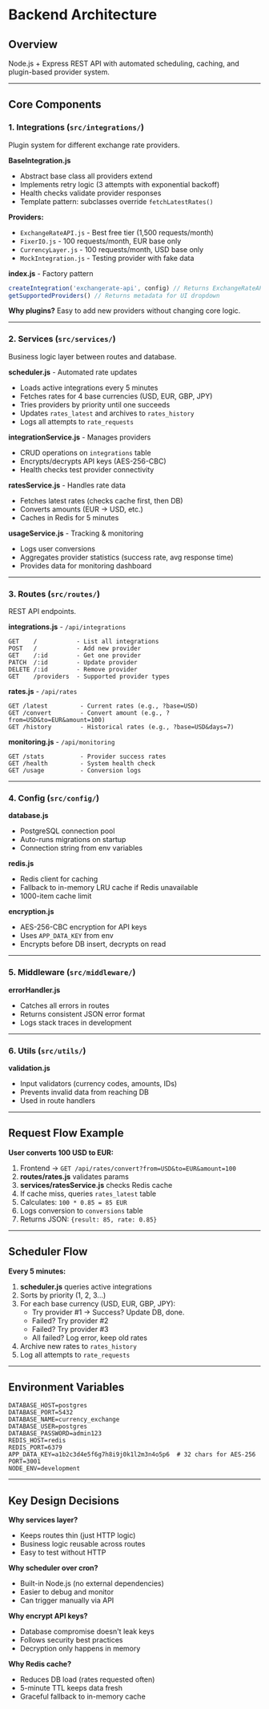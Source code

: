 # Backend Architecture

## Overview
Node.js + Express REST API with automated scheduling, caching, and plugin-based provider system.

---

## Core Components

### 1. **Integrations** (`src/integrations/`)
Plugin system for different exchange rate providers.

**BaseIntegration.js**
- Abstract base class all providers extend
- Implements retry logic (3 attempts with exponential backoff)
- Health checks validate provider responses
- Template pattern: subclasses override `fetchLatestRates()`

**Providers:**
- `ExchangeRateAPI.js` - Best free tier (1,500 requests/month)
- `FixerIO.js` - 100 requests/month, EUR base only
- `CurrencyLayer.js` - 100 requests/month, USD base only
- `MockIntegration.js` - Testing provider with fake data

**index.js** - Factory pattern
```javascript
createIntegration('exchangerate-api', config) // Returns ExchangeRateAPI instance
getSupportedProviders() // Returns metadata for UI dropdown
```

**Why plugins?** Easy to add new providers without changing core logic.

---

### 2. **Services** (`src/services/`)
Business logic layer between routes and database.

**scheduler.js** - Automated rate updates
- Loads active integrations every 5 minutes
- Fetches rates for 4 base currencies (USD, EUR, GBP, JPY)
- Tries providers by priority until one succeeds
- Updates `rates_latest` and archives to `rates_history`
- Logs all attempts to `rate_requests`

**integrationService.js** - Manages providers
- CRUD operations on `integrations` table
- Encrypts/decrypts API keys (AES-256-CBC)
- Health checks test provider connectivity

**ratesService.js** - Handles rate data
- Fetches latest rates (checks cache first, then DB)
- Converts amounts (EUR → USD, etc.)
- Caches in Redis for 5 minutes

**usageService.js** - Tracking & monitoring
- Logs user conversions
- Aggregates provider statistics (success rate, avg response time)
- Provides data for monitoring dashboard

---

### 3. **Routes** (`src/routes/`)
REST API endpoints.

**integrations.js** - `/api/integrations`
```
GET    /           - List all integrations
POST   /           - Add new provider
GET    /:id        - Get one provider
PATCH  /:id        - Update provider
DELETE /:id        - Remove provider
GET    /providers  - Supported provider types
```

**rates.js** - `/api/rates`
```
GET /latest         - Current rates (e.g., ?base=USD)
GET /convert        - Convert amount (e.g., ?from=USD&to=EUR&amount=100)
GET /history        - Historical rates (e.g., ?base=USD&days=7)
```

**monitoring.js** - `/api/monitoring`
```
GET /stats          - Provider success rates
GET /health         - System health check
GET /usage          - Conversion logs
```

---

### 4. **Config** (`src/config/`)

**database.js**
- PostgreSQL connection pool
- Auto-runs migrations on startup
- Connection string from env variables

**redis.js**
- Redis client for caching
- Fallback to in-memory LRU cache if Redis unavailable
- 1000-item cache limit

**encryption.js**
- AES-256-CBC encryption for API keys
- Uses `APP_DATA_KEY` from env
- Encrypts before DB insert, decrypts on read

---

### 5. **Middleware** (`src/middleware/`)

**errorHandler.js**
- Catches all errors in routes
- Returns consistent JSON error format
- Logs stack traces in development

---

### 6. **Utils** (`src/utils/`)

**validation.js**
- Input validators (currency codes, amounts, IDs)
- Prevents invalid data from reaching DB
- Used in route handlers

---

## Request Flow Example

**User converts 100 USD to EUR:**

1. Frontend → `GET /api/rates/convert?from=USD&to=EUR&amount=100`
2. **routes/rates.js** validates params
3. **services/ratesService.js** checks Redis cache
4. If cache miss, queries `rates_latest` table
5. Calculates: `100 * 0.85 = 85 EUR`
6. Logs conversion to `conversions` table
7. Returns JSON: `{result: 85, rate: 0.85}`

---

## Scheduler Flow

**Every 5 minutes:**

1. **scheduler.js** queries active integrations
2. Sorts by priority (1, 2, 3...)
3. For each base currency (USD, EUR, GBP, JPY):
   - Try provider #1 → Success? Update DB, done.
   - Failed? Try provider #2
   - Failed? Try provider #3
   - All failed? Log error, keep old rates
4. Archive new rates to `rates_history`
5. Log all attempts to `rate_requests`

---

## Environment Variables

```
DATABASE_HOST=postgres
DATABASE_PORT=5432
DATABASE_NAME=currency_exchange
DATABASE_USER=postgres
DATABASE_PASSWORD=admin123
REDIS_HOST=redis
REDIS_PORT=6379
APP_DATA_KEY=a1b2c3d4e5f6g7h8i9j0k1l2m3n4o5p6  # 32 chars for AES-256
PORT=3001
NODE_ENV=development
```

---

## Key Design Decisions

**Why services layer?**
- Keeps routes thin (just HTTP logic)
- Business logic reusable across routes
- Easy to test without HTTP

**Why scheduler over cron?**
- Built-in Node.js (no external dependencies)
- Easier to debug and monitor
- Can trigger manually via API

**Why encrypt API keys?**
- Database compromise doesn't leak keys
- Follows security best practices
- Decryption only happens in memory

**Why Redis cache?**
- Reduces DB load (rates requested often)
- 5-minute TTL keeps data fresh
- Graceful fallback to in-memory cache
